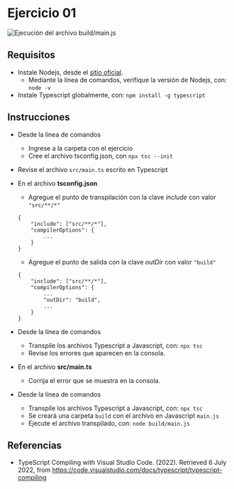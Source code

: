 # Ejercicio 01

![Ejecución del archivo build/main.js](images/buildmainjs.png)


## Requisitos

* Instale Nodejs, desde el [sitio oficial](https://nodejs.org/es/download/).
	- Mediante la línea de comandos, verifique la versión de Nodejs, con: `node -v`
* Instale Typescript globalmente, con: `npm install -g typescript`

## Instrucciones

* Desde la línea de comandos
	+ Ingrese a la carpeta con el ejercicio
	+ Cree el archivo tsconfig.json, con `npx tsc --init`

* Revise el archivo `src/main.ts` escrito en Typescript

* En el archivo **tsconfig.json**
	+ Agregue el punto de transpilación con la clave _include_ con valor `"src/**/*"`

	```
	{
		"include": ["src/**/*"],
		"compilerOptions": {
			...
		}
	}
	```

	+ Agregue el punto de salida con la clave _outDir_ con valor `"build"`

	```
	{
		"include": ["src/**/*"],
		"compilerOptions": {
			...
			"outDir": "build",
			...
		}
	}
	```

* Desde la línea de comandos
	+ Transpile los archivos Typescript a Javascript, con: `npx tsc`
	+ Revise los errores que aparecen en la consola.

* En el archivo **src/main.ts**
	+ Corrija el error que se muestra en la consola.

* Desde la línea de comandos
	+ Transpile los archivos Typescript a Javascript, con: `npx tsc`
	+ Se creará una carpeta `build` con el archivo en Javascript `main.js` 
	+ Ejecute el archivo transpilado, con: `node build/main.js`

## Referencias 

* TypeScript Compiling with Visual Studio Code. (2022). Retrieved 6 July 2022, from https://code.visualstudio.com/docs/typescript/typescript-compiling
